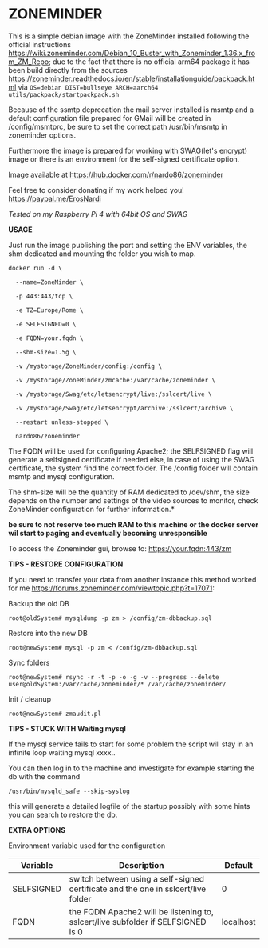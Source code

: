 # ZONEMINDER

This is a simple debian image with the ZoneMinder installed following the official instructions https://wiki.zoneminder.com/Debian_10_Buster_with_Zoneminder_1.36.x_from_ZM_Repo; due to the fact that there is no official arm64 package it has been build directly from the sources https://zoneminder.readthedocs.io/en/stable/installationguide/packpack.html via 
`OS=debian DIST=bullseye ARCH=aarch64 utils/packpack/startpackpack.sh`

Because of the ssmtp deprecation the mail server installed is msmtp and a default configuration file prepared for GMail will be created in /config/msmtprc, be sure to set the correct path /usr/bin/msmtp in zoneminder options.

Furthermore the image is prepared for working with SWAG(let's encrypt) image or there is an environment for the self-signed certificate option.

Image available at https://hub.docker.com/r/nardo86/zoneminder

Feel free to consider donating if my work helped you! https://paypal.me/ErosNardi

_Tested on my Raspberry Pi 4 with 64bit OS and SWAG_


**USAGE**

Just run the image publishing the port and setting the ENV variables, the shm dedicated and mounting the folder you wish to map.

`docker run -d \`

`  --name=ZoneMinder \`

`  -p 443:443/tcp \`

`  -e TZ=Europe/Rome \`

`  -e SELFSIGNED=0 \`

`  -e FQDN=your.fqdn \`

`  --shm-size=1.5g \`

`  -v /mystorage/ZoneMinder/config:/config \`

`  -v /mystorage/ZoneMinder/zmcache:/var/cache/zoneminder \`

`  -v /mystorage/Swag/etc/letsencrypt/live:/sslcert/live \`

`  -v /mystorage/Swag/etc/letsencrypt/archive:/sslcert/archive \`

`  --restart unless-stopped \`

`  nardo86/zoneminder`

The FQDN will be used for configuring Apache2; the SELFSIGNED flag will generate a selfsigned certificate if needed else, in case of using the SWAG certificate, the system find the correct folder.
The /config folder will contain msmtp and mysql configuration.

The shm-size will be the quantity of RAM dedicated to /dev/shm, the size depends on the number and settings of the video sources to monitor, check ZoneMinder configuration for further information.*

**be sure to not reserve too much RAM to this machine or the docker server wil start to paging and eventually becoming unresponsible**

To access the Zoneminder gui, browse to: https://your.fqdn:443/zm

**TIPS - RESTORE CONFIGURATION**

If you need to transfer your data from another instance this method worked for me https://forums.zoneminder.com/viewtopic.php?t=17071:

Backup the old DB

`root@oldSystem# mysqldump -p zm > /config/zm-dbbackup.sql`

Restore into the new DB

`root@newSystem# mysql -p zm < /config/zm-dbbackup.sql`

Sync folders

`root@newSystem# rsync -r -t -p -o -g -v --progress --delete user@oldSystem:/var/cache/zoneminder/* /var/cache/zoneminder/`

Init / cleanup

`root@newSystem# zmaudit.pl`

**TIPS - STUCK WITH Waiting mysql**

If the mysql service fails to start for some problem the script will stay in an infinite loop waiting mysql xxxx..

You can then log in to the machine and investigate for example starting the db with the command 

`/usr/bin/mysqld_safe --skip-syslog`

this will generate a detailed logfile of the startup possibly with some hints you can search to restore the db.

**EXTRA OPTIONS**

Environment variable used for the configuration

Variable|Description|Default
--------|-----------|-------
SELFSIGNED|switch between using a self-signed certificate and the one in sslcert/live folder|0
FQDN|the FQDN Apache2 will be listening to, sslcert/live subfolder if SELFSIGNED is 0 |localhost
